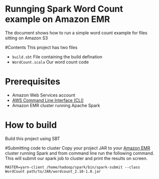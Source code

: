 # Runnging Spark Word Count example on Amazon EMR
The document shows how to run a simple word count example for files sitting on Amazon S3

#Contents
This project has two files 
- ``build.sbt`` File containing the build defination
- ```WordCount.scala``` Our word count code

# Prerequisites
- Amazon Web Services account
- [AWS Command Line Interface (CLI)]
- Amazon EMR cluster running Apache Spark

# How to build
Build this project using SBT

#Submitting code to cluster
Copy your project JAR to your [Amazon EMR] cluster running Spark and from command line run the following command. This will submit our spark job to cluster and print the results on screen. 

```MASTER=yarn-client /home/hadoop/spark/bin/spark-submit --class WordCount path/to/JAR/wordcount_2.10-1.0.jar```

[Amazon EMR]:http://aws.amazon.com/elasticmapreduce/
[AWS Command Line Interface (CLI)]:http://docs.aws.amazon.com/cli/latest/userguide/cli-chap-welcome.html

